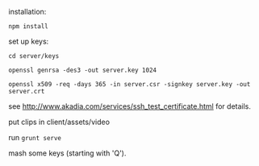 installation:

`npm install`

set up keys:

`cd server/keys`

`openssl genrsa -des3 -out server.key 1024`

`openssl x509 -req -days 365 -in server.csr -signkey server.key -out server.crt`

see http://www.akadia.com/services/ssh_test_certificate.html for details.



put clips in client/assets/video

run `grunt serve`

mash some keys (starting with 'Q').

